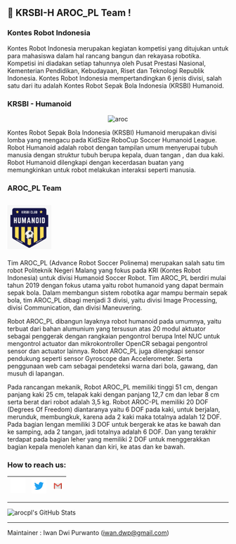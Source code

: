 ## 👋 KRSBI-H AROC_PL Team !  

[//]: # (<img src="https://github.com/TheDudeThatCode/TheDudeThatCode/blob/master/Assets/PC.gif" width="24px">)
  
[//]: # (:heart: Programming | :black_heart: K-pop | :blue_heart: Anime)
  
### Kontes Robot Indonesia
Kontes Robot Indonesia merupakan kegiatan kompetisi yang ditujukan untuk para mahasiswa dalam hal rancang bangun dan rekayasa robotika. Kompetisi ini diadakan setiap tahunnya oleh Pusat Prestasi Nasional, Kementerian Pendidikan, Kebudayaan, Riset dan Teknologi Republik Indonesia. Kontes Robot Indonesia mempertandingkan 6 jenis divisi, salah satu dari itu adalah Kontes Robot Sepak Bola Indonesia (KRSBI) Humanoid.

### KRSBI - Humanoid
<p align="center" >
<img src="https://github.com/zuramaruu/Delta456/blob/master/img/aroc.JPG" width="300" alt="aroc">
</p>

Kontes Robot Sepak Bola Indonesia (KRSBI) Humanoid merupakan divisi lomba yang mengacu pada KidSize RoboCup Soccer Humanoid League. Robot Humanoid adalah robot dengan tampilan umum menyerupai tubuh manusia dengan struktur tubuh berupa kepala, duan tangan , dan dua kaki. Robot Humanoid dilengkapi dengan kecerdasan buatan yang memungkinkan untuk robot melakukan interaksi seperti manusia.

### AROC_PL Team

[//]: # (<img src="https://drive.google.com/file/d/1loEV-a4XKucrKhnurl5bk85IJdgNl935/view?usp=sharing" alt="github logo">)

## [<img src="https://github.com/zuramaruu/Delta456/blob/master/img/latest.png" width="100px">](https://github.com/AROC-PL)
Tim AROC_PL (Advance Robot Soccer Polinema) merupakan salah satu tim robot Politeknik Negeri Malang yang fokus pada KRI (Kontes Robot Indonesia) untuk divisi Humanoid Soccer Robot. Tim AROC_PL berdiri mulai tahun 2019 dengan fokus utama yaitu robot humanoid yang dapat bermain sepak bola. Dalam membangun sistem robotika agar mampu bermain sepak bola, tim AROC_PL dibagi menjadi 3 divisi, yaitu divisi Image Processing, divisi Communication, dan divisi Maneuvering. 

Robot AROC_PL dibangun layaknya robot humanoid pada umumnya, yaitu terbuat dari bahan alumunium yang tersusun atas 20 modul aktuator sebagai penggerak dengan rangkaian pengontrol berupa Intel NUC untuk mengontrol actuator dan mikrokontroller OpenCR sebagai pengontrol sensor dan actuator lainnya. Robot AROC_PL juga dilengkapi sensor pendukung seperti sensor Gyroscope dan Accelerometer. Serta penggunaan web cam sebagai pendeteksi warna dari bola, gawang, dan musuh di lapangan.

Pada rancangan mekanik, Robot AROC_PL memiliki tinggi 51 cm, dengan panjang kaki 25 cm, telapak kaki dengan panjang 12,7 cm dan lebar 8 cm serta berat dari robot adalah 3,5 kg. Robot AROC-PL memiliki 20 DOF (Degrees Of Freedom) diantaranya yaitu 6 DOF pada kaki, untuk berjalan, merunduk, membungkuk, karena ada 2 kaki maka totalnya adalah 12 DOF. Pada bagian lengan memiliki 3 DOF untuk bergerak ke atas ke bawah dan ke samping, ada 2 tangan, jadi totalnya adalah 6 DOF. Dan yang terakhir terdapat pada bagian leher yang memiliki 2 DOF untuk menggerakkan bagian kepala menoleh kanan dan kiri, ke atas dan ke bawah.

[//]: # (-  I’m currently working on Sign Language Translator to Malayalam Application using Flutter and Python.)

[//]: # (-  I’m currently learning Data Science | Full Stack Web development | App Development | NLP | Cyber Security)

[//]: # (-  I’m looking to collaborate on Machine Learning and Web Development Projects <img src="https://media.giphy.com/media/WUlplcMpOCEmTGBtBW/giphy.gif" width="30">)

[//]: # (-  Ask me about anything. I will try to help you as much as I can.)

[//]: # (-  Quote: There is always time. You just have to find it.)
### How to reach us:

| [<img src="https://raw.githubusercontent.com/Delta456/Delta456/master/img/github.png" alt="github logo" width="34">](https://github.com/iwandwip) | [<img src="https://raw.githubusercontent.com/Delta456/Delta456/master/img/twitter.png" alt="twitter logo" width="34">](https://twitter.com/queenteel) | [<img src="https://github.com/Amchuz/Amchuz/blob/master/gmail.jpeg" alt="gmail logo" width="24">](iwan.dwp@gmail.com) |
|---------------------------------------------------------------------------------------------------------------------------------------------------|-------------------------------------------------------------------------------------------------------------------------------------------------------|-----------------------------------------------------------------------------------------------------------------------|

----

[//]: # (#### <img src="https://media.giphy.com/media/VgCDAzcKvsR6OM0uWg/giphy.gif" width="50"> How about some stats ?)
  
[//]: # (.    )
   
![arocpl's GitHub Stats](https://github-readme-stats.vercel.app/api?username=arocpl&hide=["stars"]&show_icons=true)

[//]: # (![arocpl's GitHub Stats]&#40;https://github-readme-stats.vercel.app/api?username=arocpl&hide=["stars"]&show_icons=true&#41;)

-------

[//]: # ()
[//]: # (📊 **Weekly development breakdown**)

[//]: # (<!--START_SECTION:waka-->)

[//]: # (```text)

[//]: # (Python      4 hrs 32 mins       █████████░░░░░░░░░░░░░░░░   35.69 )

[//]: # (HTML/CSS    2 hrs 50 mins       █████░░░░░░░░░░░░░░░░░░░░   22.32 )

[//]: # (Javascript  1 hr 10 mins        ██░░░░░░░░░░░░░░░░░░░░░░░   9.17 )

[//]: # (Dart        1 hr 5 mins         ██░░░░░░░░░░░░░░░░░░░░░░░   8.61 )

Maintainer : Iwan Dwi Purwanto (iwan.dwp@gmail.com)

